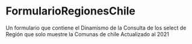# FormularioRegionesChile
Un formulario que contiene  el Dinamismo de la Consulta de los select de Región que  solo muestre la Comunas de chile Actualizado al 2021 
